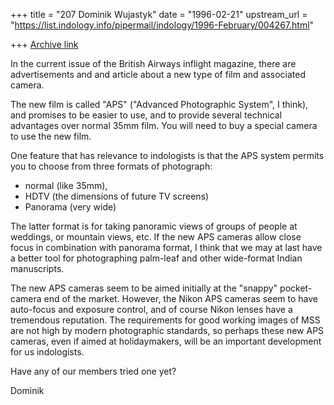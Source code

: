 +++
title = "207 Dominik Wujastyk"
date = "1996-02-21"
upstream_url = "https://list.indology.info/pipermail/indology/1996-February/004267.html"

+++
[Archive link](https://list.indology.info/pipermail/indology/1996-February/004267.html)


In the current issue of the British Airways inflight magazine, there are
advertisements and and article about a new type of film and associated
camera.

The new film is called "APS" ("Advanced Photographic System", I think),
and promises to be easier to use, and to provide several technical
advantages over normal 35mm film.  You will need to buy a special camera
to use the new film.

One feature that has relevance to indologists is that the APS system
permits you to choose from three formats of photograph:

* normal (like 35mm),
* HDTV (the dimensions of future TV screens)
* Panorama (very wide)

The latter format is for taking panoramic views of groups of people at
weddings, or mountain views, etc.  If the new APS cameras allow close
focus in combination with panorama format, I think that we may at last
have a better tool for photographing palm-leaf and other wide-format
Indian manuscripts.

The new APS cameras seem to be aimed initially at the "snappy"
pocket-camera end of the market.  However, the Nikon APS cameras seem to
have auto-focus and exposure control, and of course Nikon lenses have a
tremendous reputation.  The requirements for good working images of MSS
are not high by modern photographic standards, so perhaps these new APS
cameras, even if aimed at holidaymakers, will be an important
development for us indologists.

Have any of our members tried one yet?

Dominik






